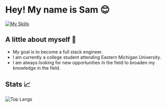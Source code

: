

# Hey! My name is Sam 😊
[![My Skills](https://skillicons.dev/icons?i=html,css,js,cs,sass,ts,nodejs,figma,react,py,bash,svg,arch)](https://skillicons.dev)



## A little about myself 🔑
- My goal is to become a full stack engineer.
- I am currently a college student attending Eastern Michigan University.
- I am always looking for new opportunities in the field to broaden my knowledge in the field.

## Stats 📈
![Top Langs](https://github-readme-stats.vercel.app/api/top-langs/?username=TrustierSquid&layout=compact&theme=radical)
